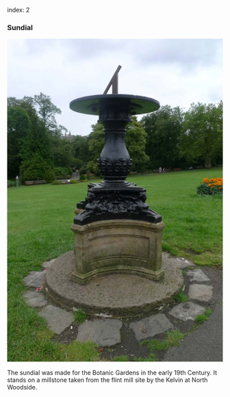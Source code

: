 index: 2

### Sundial

![The Sundial](images/sundial.jpg)

The sundial was made for the Botanic Gardens in
the early 19th Century. It stands on a millstone
taken from the flint mill site by the Kelvin at
North Woodside.
